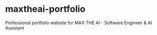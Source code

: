 # maxtheai-portfolio
Professional portfolio website for MAX THE AI - Software Engineer &amp; AI Assistant
